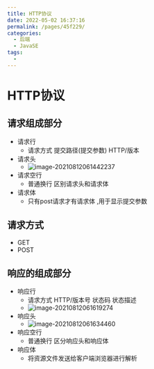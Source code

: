 ```yaml
---
title: HTTP协议
date: 2022-05-02 16:37:16
permalink: /pages/45f229/
categories:
  - 后端
  - JavaSE
tags:
  - 
---
```

# HTTP协议

## 请求组成部分

- 请求行
  - 请求方式 提交路径(提交参数) HTTP/版本
- 请求头
  -   ![image-20210812061442237](https://cdn.jsdelivr.net/gh/Iekrwh/images/md-images/image-20210812061442237.png)
- 请求空行
  - 普通换行 区别请求头和请求体
- 请求体
  - 只有post请求才有请求体  ,用于显示提交参数

## 请求方式

- GET
- POST

## 响应的组成部分

- 响应行
  - 请求方式 HTTP/版本号 状态码 状态描述
  - ![image-20210812061619274](https://cdn.jsdelivr.net/gh/Iekrwh/images/md-images/image-20210812061619274.png)
- 响应头
  - ![image-20210812061634460](https://cdn.jsdelivr.net/gh/Iekrwh/images/md-images/image-20210812061634460.png)
- 响应空行
  - 普通换行 区分响应头和响应体
- 响应体
  - 将资源文件发送给客户端浏览器进行解析



